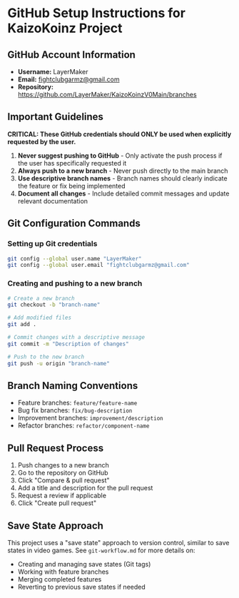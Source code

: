 # GitHub Setup Instructions for KaizoKoinz Project

## GitHub Account Information

- **Username:** LayerMaker
- **Email:** fightclubgarmz@gmail.com
- **Repository:** https://github.com/LayerMaker/KaizoKoinzV0Main/branches

## Important Guidelines

**CRITICAL: These GitHub credentials should ONLY be used when explicitly requested by the user.**

1. **Never suggest pushing to GitHub** - Only activate the push process if the user has specifically requested it
2. **Always push to a new branch** - Never push directly to the main branch
3. **Use descriptive branch names** - Branch names should clearly indicate the feature or fix being implemented
4. **Document all changes** - Include detailed commit messages and update relevant documentation

## Git Configuration Commands

### Setting up Git credentials

```bash
git config --global user.name "LayerMaker"
git config --global user.email "fightclubgarmz@gmail.com"
```

### Creating and pushing to a new branch

```bash
# Create a new branch
git checkout -b "branch-name"

# Add modified files
git add .

# Commit changes with a descriptive message
git commit -m "Description of changes"

# Push to the new branch
git push -u origin "branch-name"
```

## Branch Naming Conventions

- Feature branches: `feature/feature-name`
- Bug fix branches: `fix/bug-description`
- Improvement branches: `improvement/description`
- Refactor branches: `refactor/component-name`

## Pull Request Process

1. Push changes to a new branch
2. Go to the repository on GitHub
3. Click "Compare & pull request"
4. Add a title and description for the pull request
5. Request a review if applicable
6. Click "Create pull request"

## Save State Approach

This project uses a "save state" approach to version control, similar to save states in video games. See `git-workflow.md` for more details on:

- Creating and managing save states (Git tags)
- Working with feature branches
- Merging completed features
- Reverting to previous save states if needed
